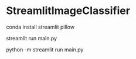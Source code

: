 # StreamlitImageClassifier

conda install streamlit pillow

streamlit run main.py

python -m streamlit run main.py
